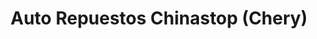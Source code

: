 ---
title: "Auto Repuestos Chinastop (Chery)"
url: /caracas/auto-repuestos-chinastop-chery/
shop: Autoteile
---